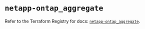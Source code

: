# `netapp-ontap_aggregate`

Refer to the Terraform Registry for docs: [`netapp-ontap_aggregate`](https://registry.terraform.io/providers/netapp/netapp-ontap/2.3.0/docs/resources/aggregate).
